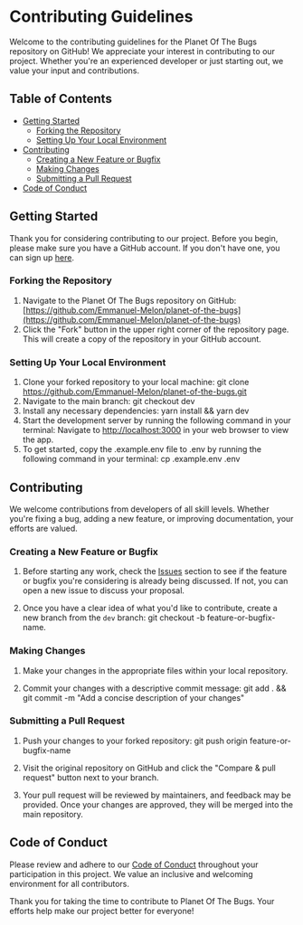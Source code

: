 # Contributing Guidelines

Welcome to the contributing guidelines for the Planet Of The Bugs repository on GitHub! We appreciate your interest in contributing to our project. Whether you're an experienced developer or just starting out, we value your input and contributions.

## Table of Contents

- [Getting Started](#getting-started)
  - [Forking the Repository](#forking-the-repository)
  - [Setting Up Your Local Environment](#setting-up-your-local-environment)
- [Contributing](#contributing)
  - [Creating a New Feature or Bugfix](#creating-a-new-feature-or-bugfix)
  - [Making Changes](#making-changes)
  - [Submitting a Pull Request](#submitting-a-pull-request)
- [Code of Conduct](#code-of-conduct)

## Getting Started

Thank you for considering contributing to our project. Before you begin, please make sure you have a GitHub account. If you don't have one, you can sign up [here](https://github.com/signup).

### Forking the Repository

1. Navigate to the Planet Of The Bugs repository on GitHub: [https://github.com/Emmanuel-Melon/planet-of-the-bugs](https://github.com/Emmanuel-Melon/planet-of-the-bugs)
2. Click the "Fork" button in the upper right corner of the repository page. This will create a copy of the repository in your GitHub account.

### Setting Up Your Local Environment

1. Clone your forked repository to your local machine: git clone https://github.com/Emmanuel-Melon/planet-of-the-bugs.git
2. Navigate to the main branch: git checkout dev
3. Install any necessary dependencies: yarn install && yarn dev
4. Start the development server by running the following command in your terminal: Navigate to [http://localhost:3000](http://localhost:3000) in your web browser to view the app.
5. To get started, copy the .example.env file to .env by running the following command in your terminal: cp .example.env .env

## Contributing

We welcome contributions from developers of all skill levels. Whether you're fixing a bug, adding a new feature, or improving documentation, your efforts are valued.

### Creating a New Feature or Bugfix

1. Before starting any work, check the [Issues](https://github.com/Emmanuel-Melon/planet-of-the-bugs/issues) section to see if the feature or bugfix you're considering is already being discussed. If not, you can open a new issue to discuss your proposal.

2. Once you have a clear idea of what you'd like to contribute, create a new branch from the `dev` branch: git checkout -b feature-or-bugfix-name.


### Making Changes

1. Make your changes in the appropriate files within your local repository.

2. Commit your changes with a descriptive commit message: git add . && git commit -m "Add a concise description of your changes"

### Submitting a Pull Request

1. Push your changes to your forked repository: git push origin feature-or-bugfix-name

2. Visit the original repository on GitHub and click the "Compare & pull request" button next to your branch.

3. Your pull request will be reviewed by maintainers, and feedback may be provided. Once your changes are approved, they will be merged into the main repository.

## Code of Conduct

Please review and adhere to our [Code of Conduct](CODE_OF_CONDUCT.md) throughout your participation in this project. We value an inclusive and welcoming environment for all contributors.

Thank you for taking the time to contribute to Planet Of The Bugs. Your efforts help make our project better for everyone!










